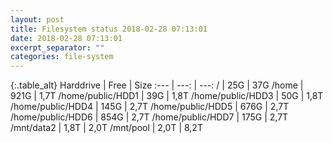 ```yaml
---
layout: post
title: Filesystem status 2018-02-28 07:13:01
date: 2018-02-28 07:13:01
excerpt_separator: ""
categories: file-system
---
```

{:.table_alt}
Harddrive | Free | Size
:--- | ---: | ---:
/ | 25G | 37G
/home | 921G | 1,7T
/home/public/HDD1 | 39G | 1,8T
/home/public/HDD3 | 50G | 1,8T
/home/public/HDD4 | 145G | 2,7T
/home/public/HDD5 | 676G | 2,7T
/home/public/HDD6 | 854G | 2,7T
/home/public/HDD7 | 175G | 2,7T
/mnt/data2 | 1,8T | 2,0T
/mnt/pool | 2,0T | 8,2T
